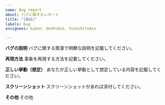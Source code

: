 ```yaml
---
name: Bug report
about: バグに関するレポート
title: "[BUG]"
labels: bug
assignees: kyken, OnePoke2, YoshihitoAso

---
```


**バグの説明**
バグに関する簡潔で明瞭な説明を記載してください。

**再現方法**
事象を再現する方法を記載してください。

**正しい挙動（想定）**
あなたが正しい挙動として想定している内容を記載してください。

**スクリーンショット**
スクリーンショットがあれば添付してください。

**その他**
その他
